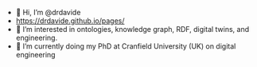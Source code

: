 - 👋 Hi, I’m @drdavide
- https://drdavide.github.io/pages/
- 👀 I’m interested in ontologies, knowledge graph, RDF, digital twins, and engineering.
- 🌱 I’m currently doing my PhD at Cranfield University (UK) on digital engineering

<!---
drdavide/drdavide is a ✨ special ✨ repository because its `README.md` (this file) appears on your GitHub profile.
You can click the Preview link to take a look at your changes.
--->

